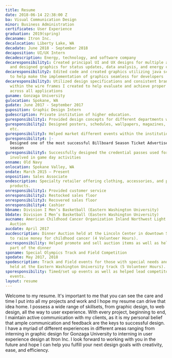 ```yaml
---
title: Resume
date: 2018-06-14 22:38:00 Z
ba: Visual Communication Design
minor: Business Administration
certificates: User Experience
graduation: 2019(spring)
decaname: Itron Inc.
decalocation: Liberty Lake, WA
decadate: June 2018 - September 2018
decaposition: UI/UX Intern
decadescription: Energy, technology, and software company
decaresponsibility1: Created principal UI and UX designs for multiple applications,
  and designed graphics for status updates, data analysis, and energy consumption
decaresponsibility2: Edited code and created graphics utilizing java script and CSS
  to help make the implementation of graphics seamless for developers
decaresponsibility3: Utilized design specifications and consistent branding concepts
  within the wire frames I created to help evaluate and achieve proper consistency
  across all applications
guname: Gonzaga University
gulocation: Spokane, WA
gudate: June 2017 - September 2017
guposition: Graphic Design Intern
gudescription: Private institution of higher education.
guresponsibility1: Provided design concepts for different departments within the university
guresponsibility2: Designed posters, schedules, wallpapers, magazines, billboards,
  etc.
guresponsibility3: Helped market different events within the institution and the community
guresponsibility4: |-
  Designed one of the most successful Billboard Season Ticket Advertisements for the fall sports
  season
guresponsibility5: Successfully designed the credential passes used for all personnel
  involved in game day activities
onname: Old Navy
onlocation: Spokane Valley, WA
ondate: March 2015 – Present
onposition: Sales Associate
ondescription: Specialty retailer offering clothing, accessories, and personal care
  products.
onresponsibility1: Provided customer service
onresponsibility2: Restocked sales floor
onresponsibility3: Recovered sales floor
onresponsibility4: Cashier
bbname: Division I Men’s Basketball (Eastern Washington University)
bbdate: Division I Men’s Basketball (Eastern Washington University)
aucname: American Childhood Cancer Organization Inland Northwest Light the Way Dinner
  Auction
aucdate: April 2017
aucdescription: Dinner Auction held at the Lincoln Center in downtown Spokane Washington
  to raise money for childhood cancer (4 Volunteer Hours).
aucresponsibility: Helped promote and sell auction items as well as help run auction
  part of the dinner
sponame: Special Olympics Track and Field Competition
spodate: May 2017, 2018
spodescription: Track and Field events for those with special needs and disabilities
  held at the Eastern Washington University track (5 Volunteer Hours).
sporesponsibility: Timed/set up events as well as helped lead competitors to their
  events.
layout: resume
---
```


Welcome to my resume. It's important to me that you can see the care and time I put into all my projects and work and I hope my resume can drive that idea home. I possess a wide range of skillsets, from graphic design, to web design, all the way to user experience. With every project, beginning to end, I maintain active communication with my clients, as it is my personal belief that ample communication and feedback are the keys to successful design. I have a myriad of different experiences in different areas ranging from interning in graphic design for Gonzaga University to interning in user experience design at Itron Inc. I look forward to working with you in the future and hope I can help you fulfill your next design goals with creativity, ease, and efficiency.